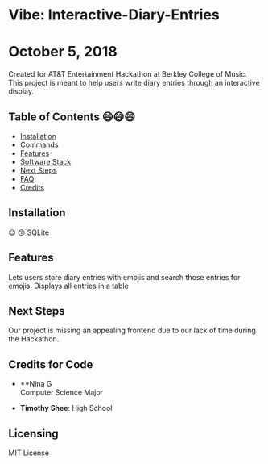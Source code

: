 # Vibe: Interactive-Diary-Entries
  
# October 5, 2018  
Created for AT&T Entertainment Hackathon at Berkley College of Music.  
This project is meant to help users write diary entries through an interactive display.
## Table of Contents  :smile::smile::smile:
- [Installation](#installation)  
- [Commands](#commands)  
- [Features](#features)
- [Software Stack](#software-stack)
- [Next Steps](#next-steps)  
- [FAQ](#faq)  
- [Credits](#credits)  
## Installation
:wink: :kissing_smiling_eyes:
SQLite    
## Features  
Lets users store diary entries with emojis and search those entries for emojis. Displays all entries in a table
## Next Steps  
Our project is missing an appealing frontend due to our lack of time during the Hackathon.
## Credits for Code
- **Nina G  
  Computer Science Major  

- **Timothy Shee**:  High School
## Licensing  
  MIT License
